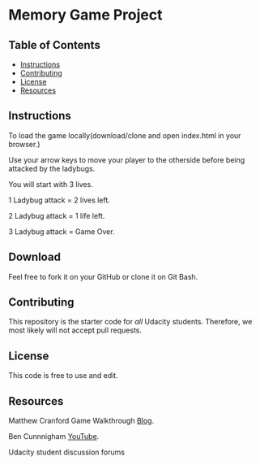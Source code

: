 # Memory Game Project

## Table of Contents

* [Instructions](#instructions)
* [Contributing](#contributing)
* [License](#license)
* [Resources](#resources)


## Instructions

To load the game locally(download/clone and open index.html in your browser.)

Use your arrow keys to move your player to the otherside before being attacked by the ladybugs.

You will start with 3 lives.

1 Ladybug attack = 2 lives left.

2 Ladybug attack = 1 life left.

3 Ladybug attack = Game Over.

## Download

Feel free to fork it on your GitHub or clone it on Git Bash. 

## Contributing

This repository is the starter code for _all_ Udacity students. Therefore, we most likely will not accept pull requests. 

## License

This code is free to use and edit.

## Resources

Matthew Cranford Game Walkthrough [Blog](https://matthewcranford.com/arcade-game-walkthrough-part-1-starter-code-breakdown/).


Ben Cunnnigham [YouTube](https://www.youtube.com/watch?time_continue=10&v=7PHhRrjgTDA).

Udacity student discussion forums